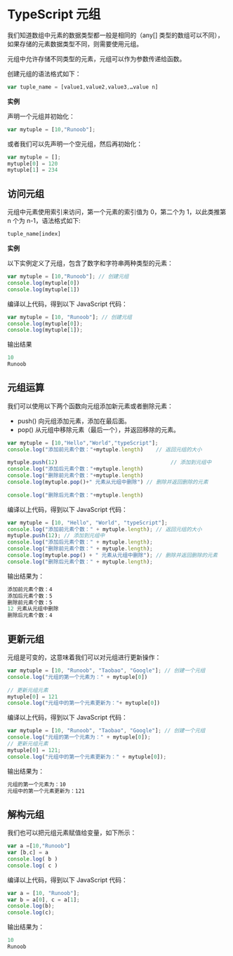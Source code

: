
# TypeScript 元组

我们知道数组中元素的数据类型都一般是相同的（any[] 类型的数组可以不同），如果存储的元素数据类型不同，则需要使用元组。

元组中允许存储不同类型的元素，元组可以作为参数传递给函数。

创建元组的语法格式如下：

```typeScript
var tuple_name = [value1,value2,value3,…value n]
```

**实例**

声明一个元组并初始化：

```typeScript
var mytuple = [10,"Runoob"];
```

或者我们可以先声明一个空元组，然后再初始化：

```typeScript
var mytuple = []; 
mytuple[0] = 120 
mytuple[1] = 234
```

## 访问元组

元组中元素使用索引来访问，第一个元素的索引值为 0，第二个为 1，以此类推第 n 个为 n-1，语法格式如下:

```typeScript
tuple_name[index]
```

**实例**

以下实例定义了元组，包含了数字和字符串两种类型的元素：

```typeScript
var mytuple = [10,"Runoob"]; // 创建元组
console.log(mytuple[0]) 
console.log(mytuple[1])
```

编译以上代码，得到以下 JavaScript 代码：

```typeScript
var mytuple = [10, "Runoob"]; // 创建元组
console.log(mytuple[0]);
console.log(mytuple[1]);
```

输出结果

```typeScript
10
Runoob
```

## 元组运算

我们可以使用以下两个函数向元组添加新元素或者删除元素：

+ push() 向元组添加元素，添加在最后面。
+ pop() 从元组中移除元素（最后一个），并返回移除的元素。

```typeScript
var mytuple = [10,"Hello","World","typeScript"]; 
console.log("添加前元素个数："+mytuple.length)    // 返回元组的大小
 
mytuple.push(12)                                    // 添加到元组中
console.log("添加后元素个数："+mytuple.length) 
console.log("删除前元素个数："+mytuple.length) 
console.log(mytuple.pop()+" 元素从元组中删除") // 删除并返回删除的元素
        
console.log("删除后元素个数："+mytuple.length)
```

编译以上代码，得到以下 JavaScript 代码：

```javaScript
var mytuple = [10, "Hello", "World", "typeScript"];
console.log("添加前元素个数：" + mytuple.length); // 返回元组的大小
mytuple.push(12); // 添加到元组中
console.log("添加后元素个数：" + mytuple.length);
console.log("删除前元素个数：" + mytuple.length);
console.log(mytuple.pop() + " 元素从元组中删除"); // 删除并返回删除的元素
console.log("删除后元素个数：" + mytuple.length);
```

输出结果为：

```javaScript
添加前元素个数：4
添加后元素个数：5
删除前元素个数：5
12 元素从元组中删除
删除后元素个数：4
```

## 更新元组

元组是可变的，这意味着我们可以对元组进行更新操作：

```typeScript
var mytuple = [10, "Runoob", "Taobao", "Google"]; // 创建一个元组
console.log("元组的第一个元素为：" + mytuple[0]) 
 
// 更新元组元素
mytuple[0] = 121     
console.log("元组中的第一个元素更新为："+ mytuple[0])
```

编译以上代码，得到以下 JavaScript 代码：

```javaScript
var mytuple = [10, "Runoob", "Taobao", "Google"]; // 创建一个元组
console.log("元组的第一个元素为：" + mytuple[0]);
// 更新元组元素
mytuple[0] = 121;
console.log("元组中的第一个元素更新为：" + mytuple[0]);
```

输出结果为：

```javaScript
元组的第一个元素为：10
元组中的第一个元素更新为：121
```

## 解构元组

我们也可以把元组元素赋值给变量，如下所示：

```typeScript
var a =[10,"Runoob"] 
var [b,c] = a 
console.log( b )    
console.log( c )
```

编译以上代码，得到以下 JavaScript 代码：

```javaScript
var a = [10, "Runoob"];
var b = a[0], c = a[1];
console.log(b);
console.log(c);
```

输出结果为：

```javaScript
10
Runoob
```